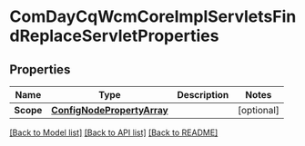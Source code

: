 # ComDayCqWcmCoreImplServletsFindReplaceServletProperties

## Properties
Name | Type | Description | Notes
------------ | ------------- | ------------- | -------------
**Scope** | [**ConfigNodePropertyArray**](configNodePropertyArray.md) |  | [optional] 

[[Back to Model list]](../README.md#documentation-for-models) [[Back to API list]](../README.md#documentation-for-api-endpoints) [[Back to README]](../README.md)


